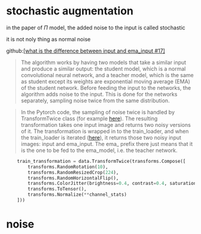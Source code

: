 # stochastic augmentation
in the paper of $\Pi$ model, the added noise to the input is called stochastic 

it is not noly thing as normal noise


github:[[what is the difference between input and ema_input #17]](https://github.com/CuriousAI/mean-teacher/issues/17)
>The algorithm works by having two models that take a similar input and produce a similar output: the student model, which is a normal convolutional neural network, and a teacher model, which is the same as student except its weights are exponential moving average (EMA) of the student network. Before feeding the input to the networks, the algorithm adds noise to the input. This is done for the networks separately, sampling noise twice from the same distribution.

>In the Pytorch code, the sampling of noise twice is handled by TransformTwice class (for example [here](https://github.com/CuriousAI/mean-teacher/blob/master/pytorch/mean_teacher/datasets.py#L18-L25)). The resulting transformation takes one input image and returns two noisy versions of it. The transformation is wrapped in to the train_loader, and when the train_loader is iterated ([here](https://github.com/CuriousAI/mean-teacher/blob/master/pytorch/main.py#L215)), it returns those two noisy input images: input and ema_input. The ema_ prefix there just means that it is the one to be fed to the ema_model, i.e. the teacher network.

```python
    train_transformation = data.TransformTwice(transforms.Compose([
        transforms.RandomRotation(10),
        transforms.RandomResizedCrop(224),
        transforms.RandomHorizontalFlip(),
        transforms.ColorJitter(brightness=0.4, contrast=0.4, saturation=0.4, hue=0.1),
        transforms.ToTensor(),
        transforms.Normalize(**channel_stats)
    ]))
```
# noise
